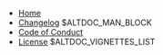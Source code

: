 * [Home](/)
* [Changelog]($ALTDOC_NEWS)
$ALTDOC_MAN_BLOCK
* [Code of Conduct]($ALTDOC_CODE_OF_CONDUCT)
* [License]($ALTDOC_LICENSE)
$ALTDOC_VIGNETTES_LIST
